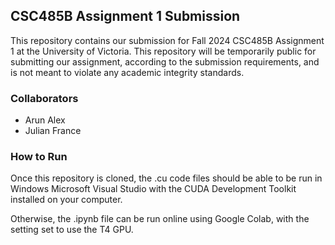 ## CSC485B Assignment 1 Submission
This repository contains our submission for Fall 2024 CSC485B Assignment 1 at the University of Victoria. This repository will be temporarily public for submitting our assignment, according to the submission requirements, and is not meant to violate any academic integrity standards.

### Collaborators
- Arun Alex
- Julian France

### How to Run
Once this repository is cloned, the .cu code files should be able to be run in Windows Microsoft Visual Studio with the CUDA Development Toolkit installed on your computer.

Otherwise, the .ipynb file can be run online using Google Colab, with the setting set to use the T4 GPU.
